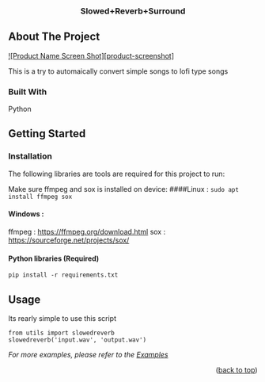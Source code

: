 
  <h3 align="center">Slowed+Reverb+Surround </h3>



<!-- ABOUT THE PROJECT -->
## About The Project

[![Product Name Screen Shot][product-screenshot]](https://example.com)

This is a try to automaically convert simple songs to lofi type songs



### Built With

Python




<!-- GETTING STARTED -->
## Getting Started



### Installation

The following libraries are tools are required for this project to run:

Make sure ffmpeg and sox is installed on device:
####Linux : 
`
sudo apt install ffmpeg sox
`

#### Windows : 

ffmpeg : https://ffmpeg.org/download.html
sox : https://sourceforge.net/projects/sox/

#### Python libraries (Required)

`
pip install -r requirements.txt
`


<!-- USAGE EXAMPLES -->
## Usage
Its rearly simple to use this script 
```
from utils import slowedreverb
slowedreverb('input.wav', 'output.wav')
```


_For more examples, please refer to the [Examples](https://github.com/samarthshrivas/Slowed-Reverbed/tree/main/example)_

<p align="right">(<a href="#readme-top">back to top</a>)</p>


